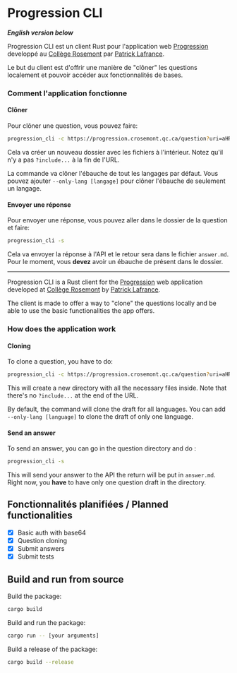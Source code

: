 # Progression CLI

***English version below***

Progression CLI est un client Rust pour l'application web [Progression](https://progression.crosemont.qc.ca/) developpé au [Collège Rosemont](https://www.crosemont.qc.ca/) par [Patrick Lafrance](https://git.dti.crosemont.quebec/plafrance).

Le but du client est d'offrir une manière de "clôner" les questions localement et pouvoir accéder aux fonctionnalités de bases.

### Comment l'application fonctionne

#### Clôner

Pour clôner une question, vous pouvez faire: 
```bash
progression_cli -c https://progression.crosemont.qc.ca/question?uri=aHR0cHM6Ly9wcm9ncmVzc2lvbi5wYWdlcy5kdGkuY3Jvc2Vtb250LnF1ZWJlYy9jb250ZW51L2RlbW8vZGExNDNjMTEtZjc2My00MDY0LWJjMDMtNTYxZGNkODFjNmUyL2luZm8ueW1s
```
Cela va créer un nouveau dossier avec les fichiers à l'intérieur. Notez qu'il n'y a pas ```?include...``` à la fin de l'URL.

La commande va clôner l'ébauche de tout les langages par défaut. Vous pouvez ajouter ```--only-lang [langage]``` pour clôner l'ébauche de seulement un langage.

#### Envoyer une réponse

Pour envoyer une réponse, vous pouvez aller dans le dossier de la question et faire:
```bash
progression_cli -s
```

Cela va envoyer la réponse à l'API et le retour sera dans le fichier ```answer.md```. Pour le moment, vous **devez** avoir un ébauche de présent dans le dossier.

---

Progression CLI is a Rust client for the [Progression](https://progression.crosemont.qc.ca/) web application developed at [Collège Rosemont](https://www.crosemont.qc.ca/) by [Patrick Lafrance](https://git.dti.crosemont.quebec/plafrance).

The client is made to offer a way to "clone" the questions locally and be able to use the basic functionalities the app offers.

### How does the application work

#### Cloning

To clone a question, you have to do: 
```bash
progression_cli -c https://progression.crosemont.qc.ca/question?uri=aHR0cHM6Ly9wcm9ncmVzc2lvbi5wYWdlcy5kdGkuY3Jvc2Vtb250LnF1ZWJlYy9jb250ZW51L2RlbW8vZGExNDNjMTEtZjc2My00MDY0LWJjMDMtNTYxZGNkODFjNmUyL2luZm8ueW1s
```
This will create a new directory with all the necessary files inside. Note that there's no ```?include...``` at the end of the URL.

By default, the command will clone the draft for all languages. You can add ```--only-lang [language]``` to clone the draft of only one language.

#### Send an answer

To send an answer, you can go in the question directory and do :
```bash
progression_cli -s
```

This will send your answer to the API the return will be put in ```answer.md```. Right now, you **have** to have only one question draft in the directory.

## Fonctionnalités planifiées / Planned functionalities
- [x] Basic auth with base64
- [x] Question cloning
- [x] Submit answers
- [x] Submit tests

## Build and run from source
Build the package:
```bash 
cargo build
```

Build and run the package:
```bash 
cargo run -- [your arguments]
```

Build a release of the package:
```bash
cargo build --release
```